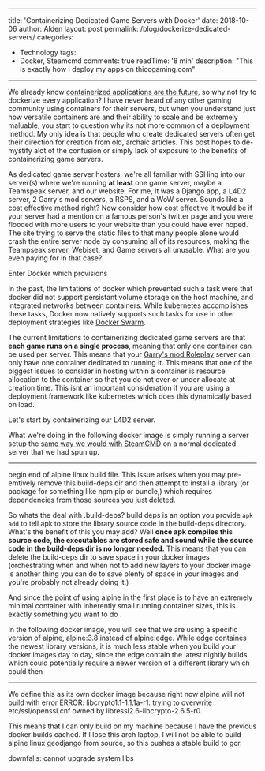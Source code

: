 

---
title: 'Containerizing Dedicated Game Servers with Docker'
date: 2018-10-06
author: Alden
layout: post
permalink: /blog/dockerize-dedicated-servers/
categories:
  - Technology
tags:
  - Docker, Steamcmd
comments: true
readTime: '8 min'
description: "This is exactly how I deploy my apps on thiccgaming.com"
---

We already know [containerized applications are the future](/blog/why-docker), so
why not try to dockerize every application? 
I have never heard of any other gaming community using containers for their
servers, but when you understand just how versatile containers are and
their ability to scale and be extremely maluable, you start to question why its
not more common of a deployment method. My only idea is that people who create
dedicated servers often get their direction for creation from old, archaic 
articles. This post hopes to de-mystify alot of the confusion or simply
lack of exposure to the benefits of containerizing game servers.

As dedicated game server hosters, we're all familiar with SSHing 
into our server(s) where we're running **at least** one game server,
maybe a Teamspeak server, and our website. For me, It was a Django app,
a L4D2 server, 2 Garry's mod servers, a RSPS, and a WoW server. Sounds
like a cost effective method right? Now consider how cost effective it would be
if your server had a mention on a famous person's twitter page and you were
flooded with more users to your website than you could have ever hoped.
The site trying to serve the static files to that many people alone would
crash the entire server node by consuming all of its resources, making the
Teampseak server, Webiset, and Game servers all unusable. What are you 
even paying for in that case? 

Enter Docker which provisions

In the past, the limitations of docker which prevented such a task were that docker did not support persistant volume storage
on the host machine, and integrated networks between containers. While kubernetes accomplishes
these tasks, Docker now natively supports such tasks for use in other deployment strategies
like [Docker Swarm](https://docs.docker.com/engine/swarm/).

The current limitations to containerizing dedicated game servers are that **each
game runs on a single process**, meaning that only one container can be used per 
server. This means that your [Garry's mod Roleplay](https://thiccgaming.com/gmod) server can
only have one container dedicated to running it. This means that one of the biggest
issues to consider in hosting within a container is resource allocation to the container
so that you do not over or under allocate at creation time. This isnt an important
consideration if you are using a deployment framework like kubernetes which does this
dynamically based on load.

Let's start by containerizing our L4D2 server.

What we're doing in the following docker image is simply running a server setup the
[same way we would with SteamCMD](https://developer.valvesoftware.com/wiki/SteamCMD)
on a normal dedicated server that we had spun up.



--------------------------
begin end of alpine linux build file.
This issue arises when you may pre-emtively remove this build-deps dir and then attempt to install
a library (or package for something like npm pip or bundle,) which requires dependencies from those
sources you just deleted.


So whats the deal with .build-deps? build deps is an option you provide `apk add` to tell apk to
store the library source code in the build-deps directory. What's the benefit of this you may add?
Well 
__once apk compiles this source code, the executables are stored safe and sound while the source code in the build-deps
dir is no longer needed.__ This means that you can delete the build-deps dir to save space in your docker images 
(orchestrating when and when not to add new layers to your docker image is another thing you can do to save
plenty of space in your images and you're probably not already doing it.)

And since the point of using alpine in the first place is to have an extremely minimal container with
inherently small running container sizes, this is exactly something you want to do .

In the following docker image, you will see that we are using a specific version of alpine, alpine:3.8
instead of alpine:edge. While edge containes the newest library versions, it is much less stable when
you build your docker images day to day, since the edge contain the latest nightly builds which could
potentially require a newer version of a different library which could then 




----

We define this as its own docker image because right now alpine will not build with error
ERROR: libcrypto1.1-1.1.1a-r1: trying to overwrite etc/ssl/openssl.cnf owned by libressl2.6-libcrypto-2.6.5-r0.

This means that I can only build on my machine because I have the previous docker builds cached. If I 
lose this arch laptop, I will not be able to build alpine linux geodjango from source, so this
pushes a stable build to gcr.

downfalls:
  cannot upgrade system libs
